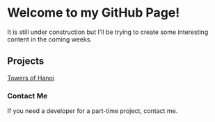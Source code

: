 # Welcome to my GitHub Page!

It is still under construction but I'll be trying to create some interesting content in the coming weeks.

## Projects

[Towers of Hanoi](towers-of-hanoi.md)

### Contact Me

If you need a developer for a part-time project, contact me.


